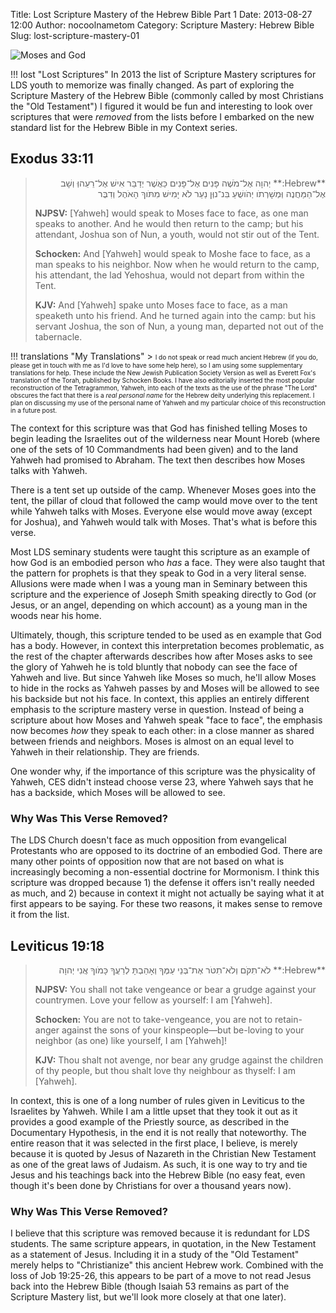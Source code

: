 Title: Lost Scripture Mastery of the Hebrew Bible Part 1
Date: 2013-08-27 12:00
Author: nocoolnametom
Category: Scripture Mastery: Hebrew Bible
Slug: lost-scripture-mastery-01

![Moses and God](http://static.nocoolnametom.com/images/blog_content/2014/moses_and_god.jpg)

!!! lost "Lost Scriptures"
    In 2013 the list of Scripture Mastery scriptures for LDS youth to memorize was finally changed.  As part of exploring the Scripture Mastery of the Hebrew Bible (commonly called by most Christians the "Old Testament") I figured it would be fun and interesting to look over scriptures that were *removed* from the lists before I embarked on the new standard list for the Hebrew Bible in my Context series.

## Exodus 33:11
> <div dir="rtl">**Hebrew:**
> יְהוָה אֶל־מֹשֶׁה פָּנִים אֶל־פָּנִים כַּאֲשֶׁר יְדַבֵּר אִישׁ אֶל־רֵעֵהוְּ וְשָׁב אֶל־הַמַּחֲנֶה וְּמְשָׁרְתֹו יְהֹושֻׁעַ בִּנ־נוְּן נַעַר לֹא יָמִישׁ מִתֹּוךְ הָאֹהֶל וְדִבֶּר</div>
>
> **NJPSV:**
> [Yahweh] would speak to Moses face to face, as one man speaks to another.  And he would then return to the camp; but his attendant, Joshua son of Nun, a youth, would not stir out of the Tent.
>
> **Schocken:**
> And [Yahweh] would speak to Moshe face to face, as a man speaks to his neighbor. Now when he would return to the camp, his attendant, the lad Yehoshua, would not depart from within the Tent.
>
> **KJV:**
> And [Yahweh] spake unto Moses face to face, as a man speaketh unto his friend. And he turned again into the camp: but his servant Joshua, the son of Nun, a young man, departed not out of the tabernacle.

!!! translations "My Translations"
    > <span style="font-size: x-small;">I do not speak or read much ancient Hebrew (if you do, please get in touch with me as I'd love to have some help here), so I am using some supplementary translations for help.  These include the New Jewish Publication Society Version as well as Everett Fox's translation of the Torah, published by Schocken Books.  I have also editorially inserted the most popular reconstruction of the Tetragrammon, Yahweh, into each of the texts as the use of the phrase "The Lord" obscures the fact that there is a *real personal name* for the Hebrew deity underlying this replacement.  I plan on discussing my use of the personal name of Yahweh and my particular choice of this reconstruction in a future post.</span>

The context for this scripture was that God has finished telling Moses to begin leading the Israelites out of the wilderness near Mount Horeb (where one of the sets of 10 Commandments had been given) and to the land Yahweh had promised to Abraham.  The text then describes how Moses talks with Yahweh.

There is a tent set up outside of the camp.  Whenever Moses goes into the tent, the pillar of cloud that followed the camp would move over to the tent while Yahweh talks with Moses.  Everyone else would move away (except for Joshua), and Yahweh would talk with Moses.  That's what is before this verse.

Most LDS seminary students were taught this scripture as an example of how God is an embodied person who *has* a face.  They were also taught that the pattern for prophets is that they speak to God in a very literal sense.  Allusions were made when I was a young man in Seminary between this scripture and the experience of Joseph Smith speaking directly to God (or Jesus, or an angel, depending on which account) as a young man in the woods near his home.

Ultimately, though, this scripture tended to be used as en example that God has a body.  However, in context this interpretation becomes problematic, as the rest of the chapter afterwards describes how after Moses asks to see the glory of Yahweh he is told bluntly that nobody can see the face of Yahweh and live.  But since Yahweh like Moses so much, he'll allow Moses to hide in the rocks as Yahweh passes by and Moses will be allowed to see his backside but not his face.  In context, this applies an entirely different emphasis to the scripture mastery verse in question.  Instead of being a scripture about how Moses and Yahweh speak "face to face", the emphasis now becomes *how* they speak to each other: in a close manner as shared between friends and neighbors.  Moses is almost on an equal level to Yahweh in their relationship.  They are friends.

One wonder why, if the importance of this scripture was the physicality of Yahweh, CES didn't instead choose verse 23, where Yahweh says that he has a backside, which Moses will be allowed to see.

### Why Was This Verse Removed?
The LDS Church doesn't face as much opposition from evangelical Protestants who are opposed to its doctrine of an embodied God.  There are many other points of opposition now that are not based on what is increasingly becoming a non-essential doctrine for Mormonism.  I think this scripture was dropped because 1) the defense it offers isn't really needed as much, and 2) because in context it might not actually be saying what it at first appears to be saying.  For these two reasons, it makes sense to remove it from the list.

## Leviticus 19:18
> <div dir="rtl">**Hebrew:**
> לֹא־תִקֹּם וְלֹא־תִטֹּר אֶת־בְּנֵי עַמֶּךָ וְאָהַבְתָּ לְרֵעֲךָ כָּמֹוךָ אֲנִי יְהוָה</div>
>
> **NJPSV:**
> You shall not take vengeance or bear a grudge against your countrymen.  Love your fellow as yourself: I am [Yahweh].
>
> **Schocken:**
> You are not to take-vengeance, you are not to retain-anger against the sons of your kinspeople—but be-loving to your neighbor (as one) like yourself, I am [Yahweh]!
>
> **KJV:**
> Thou shalt not avenge, nor bear any grudge against the children of thy people, but thou shalt love thy neighbour as thyself: I am [Yahweh].

In context, this is one of a long number of rules given in Leviticus to the Israelites by Yahweh.  While I am a little upset that they took it out as it provides a good example of the Priestly source, as described in the Documentary Hypothesis, in the end it is not really that noteworthy.  The entire reason that it was selected in the first place, I believe, is merely because it is quoted by Jesus of Nazareth in the Christian New Testament as one of the great laws of Judaism.  As such, it is one way to try and tie Jesus and his teachings back into the Hebrew Bible (no easy feat, even though it's been done by Christians for over a thousand years now).

### Why Was This Verse Removed?
I believe that this scripture was removed because it is redundant for LDS students.  The same scripture appears, in quotation, in the New Testament as a statement of Jesus.  Including it in a study of the "Old Testament" merely helps to "Christianize" this ancient Hebrew work.  Combined with the loss of Job 19:25-26, this appears to be part of a move to not read Jesus back into the Hebrew Bible (though Isaiah 53 remains as part of the Scripture Mastery list, but we'll look more closely at that one later).
